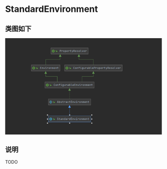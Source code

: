 # StandardEnvironment
## 类图如下
![StandardEnvironment](../resource/StandardEnvironment类图.png)

## 说明
TODO